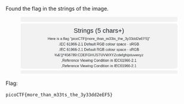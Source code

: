 Found the flag in the strings of the image.

<figure><img src="./flag.png"></figure>

Flag:
```
picoCTF{more_than_m33ts_the_3y33dd2eEF5}
```